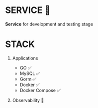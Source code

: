 # SERVICE 🚀
<b>Service</b> for development and testing stage

# STACK
<ol>
<li>
    <p>Applications</p>
    <ul>
      <li>GO ✅</li>
      <li>MySQL ✅</li>
      <li>Gorm ✅</li>
      <li>Docker ✅</li>
      <li>Docker Compose ✅</li>
    </ul>
</li>
<li>
    <p>Observability 🔄</p>
</li>
</ol>